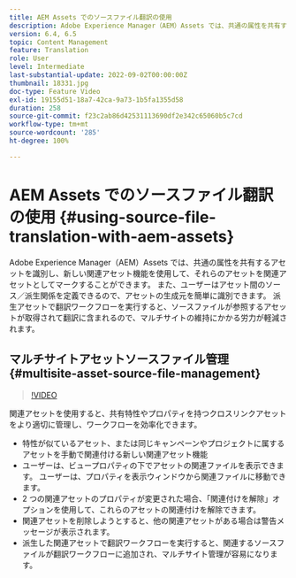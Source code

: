 ```yaml
---
title: AEM Assets でのソースファイル翻訳の使用
description: Adobe Experience Manager（AEM）Assets では、共通の属性を共有するアセットを識別し、新しい関連アセット機能を使用して、それらのアセットを関連アセットとしてマークすることができます。 また、ユーザーはアセット間のソース／派生関係を定義できるので、アセットの生成元を簡単に識別できます。 派生アセットで翻訳ワークフローを実行すると、ソースファイルが参照するアセットが取得されて翻訳に含まれるので、マルチサイトの維持にかかる労力が軽減されます。
version: 6.4, 6.5
topic: Content Management
feature: Translation
role: User
level: Intermediate
last-substantial-update: 2022-09-02T00:00:00Z
thumbnail: 18331.jpg
doc-type: Feature Video
exl-id: 19155d51-18a7-42ca-9a73-1b5fa1355d58
duration: 258
source-git-commit: f23c2ab86d42531113690df2e342c65060b5c7cd
workflow-type: tm+mt
source-wordcount: '285'
ht-degree: 100%

---
```


# AEM Assets でのソースファイル翻訳の使用 {#using-source-file-translation-with-aem-assets}

Adobe Experience Manager（AEM）Assets では、共通の属性を共有するアセットを識別し、新しい関連アセット機能を使用して、それらのアセットを関連アセットとしてマークすることができます。 また、ユーザーはアセット間のソース／派生関係を定義できるので、アセットの生成元を簡単に識別できます。 派生アセットで翻訳ワークフローを実行すると、ソースファイルが参照するアセットが取得されて翻訳に含まれるので、マルチサイトの維持にかかる労力が軽減されます。

## マルチサイトアセットソースファイル管理 {#multisite-asset-source-file-management}

>[!VIDEO](https://video.tv.adobe.com/v/18331?quality=12&learn=on)

関連アセットを使用すると、共有特性やプロパティを持つクロスリンクアセットをより適切に管理し、ワークフローを効率化できます。

* 特性が似ているアセット、または同じキャンペーンやプロジェクトに属するアセットを手動で関連付ける新しい関連アセット機能
* ユーザーは、ビュープロパティの下でアセットの関連ファイルを表示できます。 ユーザーは、プロパティを表示ウィンドウから関連ファイルに移動できます。
* 2 つの関連アセットのプロパティが変更された場合、「関連付けを解除」オプションを使用して、これらのアセットの関連付けを解除できます。
* 関連アセットを削除しようとすると、他の関連アセットがある場合は警告メッセージが表示されます。
* 派生した関連アセットで翻訳ワークフローを実行すると、関連するソースファイルが翻訳ワークフローに追加され、マルチサイト管理が容易になります。

